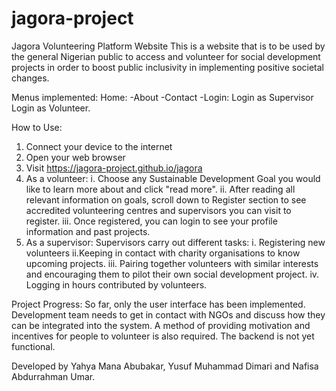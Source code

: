 # jagora-project
Jagora Volunteering Platform Website
This is a website that is to be used by the general Nigerian public to access and volunteer for social development projects in order to boost public inclusivity in implementing positive societal changes.



Menus implemented:
Home: -About
      -Contact
      -Login: Login as Supervisor
	            Login as Volunteer.
      

How to Use:
1. Connect your device to the internet
2. Open your web browser
3. Visit https://jagora-project.github.io/jagora
4. As a volunteer:
	i. Choose any Sustainable Development Goal you would like to learn more about and click "read more".
	ii. After reading all relevant information on goals, scroll down to Register section to see accredited volunteering centres and supervisors you can visit to register.
	iii. Once registered, you can login to see your profile information and past projects.
5. As a supervisor: Supervisors carry out different tasks:
	i. Registering new volunteers
	ii.Keeping in contact with charity organisations to know upcoming projects.
	iii. Pairing together volunteers with similar interests and encouraging them to pilot their own social development project.
	iv. Logging in hours contributed by volunteers.			




Project Progress:
So far, only the user interface has been implemented. Development team needs to get in contact with NGOs and discuss how they can be integrated into the system. A method of providing motivation and incentives for people to volunteer is also required. The backend is not yet functional.





Developed by Yahya Mana Abubakar, Yusuf Muhammad Dimari and Nafisa Abdurrahman Umar.
